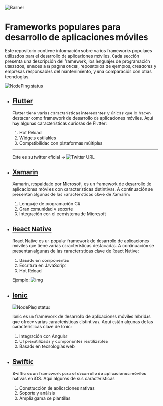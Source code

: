 ![Banner](https://i.imgur.com/mbFiUzk.png)

# Frameworks populares para desarrollo de aplicaciones móviles

Este repositorio contiene información sobre varios frameworks populares utilizados para el desarrollo de aplicaciones móviles. Cada sección presenta una descripción del framework, los lenguajes de programación utilizados, enlaces a la página oficial, repositorios de ejemplos, creadores y empresas responsables del mantenimiento, y una comparación con otras tecnologías.

![NodePing status](https://img.shields.io/nodeping/status/jkiwn052-ntpp-4lbb-8d45-ihew6d9ucoei?color=orange&label=Frameworks&up_message=Moviles)

- ## [Flutter](https://github.com/SebastianCorcino/doc_programacion_dispositivos_moviles/tree/Flutter)

  Flutter tiene varias características interesantes y únicas que lo hacen destacar como framework de desarrollo de aplicaciones móviles. Aquí hay algunas características curiosas de Flutter:

  1. Hot Reload
  2. Widgets estilables
  3. Compatibilidad con plataformas múltiples

  ***

  Este es su twitter oficial ->
  ![Twitter URL](https://img.shields.io/twitter/url?style=social&url=https%3A%2F%2Ftwitter.com%2Fintent%2Ffollow%3Fscreen_name%3Dflutterdev)

- ## [Xamarin](https://github.com/SebastianCorcino/doc_programacion_dispositivos_moviles/tree/Ionic)

  Xamarin, respaldado por Microsoft, es un framework de desarrollo de aplicaciones móviles con características distintivas. A continuación se presentan algunas de las características clave de Xamarin:

  1. Lenguaje de programación C#
  2. Gran comunidad y soporte
  3. Integración con el ecosistema de Microsoft

- ## [React Native](https://github.com/SebastianCorcino/doc_programacion_dispositivos_moviles/tree/ReactNative)

  React Native es un popular framework de desarrollo de aplicaciones móviles que tiene varias características destacadas. A continuación se presentan algunas de las características clave de React Native:

  1. Basado en componentes
  2. Escritura en JavaScript
  3. Hot Reload

  Ejemplo:
  ![img](https://i.imgur.com/G55hqfj.png[/img])

- ## [Ionic](https://github.com/SebastianCorcino/doc_programacion_dispositivos_moviles/tree/Ionic)

  ![NodePing status](https://img.shields.io/nodeping/status/jkiwn052-ntpp-4lbb-8d45-ihew6d9ucoei)

  Ionic es un framework de desarrollo de aplicaciones móviles híbridas que ofrece varias características distintivas. Aquí están algunas de las características clave de Ionic:

  1. Integración con Angular
  2. UI preestilizada y componentes reutilizables
  3. Basado en tecnologías web

- ## [Swiftic](https://github.com/SebastianCorcino/doc_programacion_dispositivos_moviles/tree/Swiftic)

  Swiftic es un framework para el desarrollo de aplicaciones móviles nativas en iOS. Aqui algunas de sus caracteristicas.

  1. Construcción de aplicaciones nativas
  2. Soporte y análisis
  3. Amplia gama de plantillas
